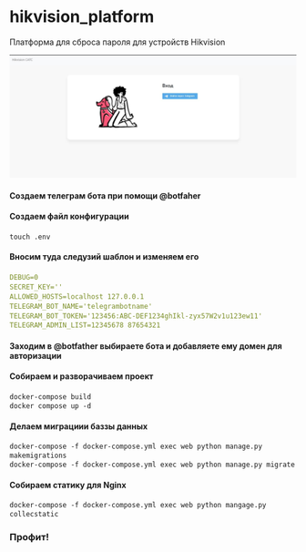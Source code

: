 # hikvision_platform
Платформа для сброса пароля для устройств Hikvision

![Index page image](docs/img/index.jpg)

#### Создаем телеграм бота при помощи @botfaher

#### Создаем файл конфигурации
```commandline
touch .env
```

#### Вносим туда следузий шаблон и изменяем его 
```yaml
DEBUG=0
SECRET_KEY=''
ALLOWED_HOSTS=localhost 127.0.0.1 
TELEGRAM_BOT_NAME='telegrambotname'
TELEGRAM_BOT_TOKEN='123456:ABC-DEF1234ghIkl-zyx57W2v1u123ew11'
TELEGRAM_ADMIN_LIST=12345678 87654321
```

#### Заходим в @botfather выбираете бота и добавляете ему домен для авторизации

#### Собираем и разворачиваем проект
```commandline
docker-compose build
docker compose up -d
```

#### Делаем миграциии баззы данных
````commandline
docker-compose -f docker-compose.yml exec web python manage.py makemigrations
docker-compose -f docker-compose.yml exec web python manage.py migrate
````

#### Собираем статику для Nginx
```commandline
docker-compose -f docker-compose.yml exec web python mangage.py collecstatic    
```

### Профит!